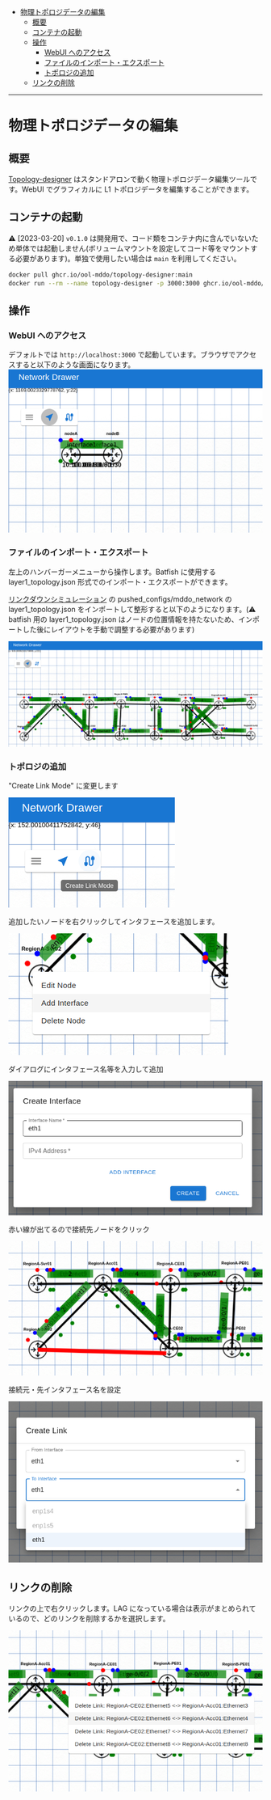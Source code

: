 <!-- TOC -->

- [物理トポロジデータの編集](#%E7%89%A9%E7%90%86%E3%83%88%E3%83%9D%E3%83%AD%E3%82%B8%E3%83%87%E3%83%BC%E3%82%BF%E3%81%AE%E7%B7%A8%E9%9B%86)
  - [概要](#%E6%A6%82%E8%A6%81)
  - [コンテナの起動](#%E3%82%B3%E3%83%B3%E3%83%86%E3%83%8A%E3%81%AE%E8%B5%B7%E5%8B%95)
  - [操作](#%E6%93%8D%E4%BD%9C)
    - [WebUI へのアクセス](#webui-%E3%81%B8%E3%81%AE%E3%82%A2%E3%82%AF%E3%82%BB%E3%82%B9)
    - [ファイルのインポート・エクスポート](#%E3%83%95%E3%82%A1%E3%82%A4%E3%83%AB%E3%81%AE%E3%82%A4%E3%83%B3%E3%83%9D%E3%83%BC%E3%83%88%E3%83%BB%E3%82%A8%E3%82%AF%E3%82%B9%E3%83%9D%E3%83%BC%E3%83%88)
    - [トポロジの追加](#%E3%83%88%E3%83%9D%E3%83%AD%E3%82%B8%E3%81%AE%E8%BF%BD%E5%8A%A0)
  - [リンクの削除](#%E3%83%AA%E3%83%B3%E3%82%AF%E3%81%AE%E5%89%8A%E9%99%A4)

<!-- /TOC -->

---

# 物理トポロジデータの編集

## 概要

[Topology-designer](https://github.com/ool-mddo/topology-designer) はスタンドアロンで動く物理トポロジデータ編集ツールです。WebUI でグラフィカルに L1 トポロジデータを編集することができます。

## コンテナの起動
:warning: [2023-03-20] `v0.1.0` は開発用で、コード類をコンテナ内に含んでいないため単体では起動しません(ボリュームマウントを設定してコード等をマウントする必要があります)。単独で使用したい場合は `main` を利用してください。

```bash
docker pull ghcr.io/ool-mddo/topology-designer:main
docker run --rm --name topology-designer -p 3000:3000 ghcr.io/ool-mddo/topology-designer:main
```

## 操作

### WebUI へのアクセス

デフォルトでは `http://localhost:3000` で起動しています。ブラウザでアクセスすると以下のような画面になります。
![init](fig/topo_designer_init.png)

### ファイルのインポート・エクスポート

左上のハンバーガーメニューから操作します。Batfish に使用する layer1_topology.json 形式でのインポート・エクスポートができます。

[リンクダウンシミュレーション](../../linkdown_simulation/README.md) の pushed_configs/mddo_network の layer1_topology.json をインポートして整形すると以下のようになります。(:warning: batfish 用の layer1_topology.json はノードの位置情報を持たないため、インポートした後にレイアウトを手動で調整する必要があります)

![pushed_configs](fig/topo_designer_pushed_configs.png)

### トポロジの追加

"Create Link Mode" に変更します

![mode-change](fig/topo_designer_mode_change.png)

追加したいノードを右クリックしてインタフェースを追加します。

![edit-node](fig/topo_designer_edit_node.png)

ダイアログにインタフェース名等を入力して追加

![add-interface](fig/topo_designer_add_interface.png)

赤い線が出てるので接続先ノードをクリック

![add-lnk](fig/topo_designer_add_link.png)

接続元・先インタフェース名を設定

![create-link](fig/topo_designer_create_link.png)

## リンクの削除

リンクの上で右クリックします。LAG になっている場合は表示がまとめられているので、どのリンクを削除するかを選択します。

![delete-link](fig/topo_designer_delete_link.png)
